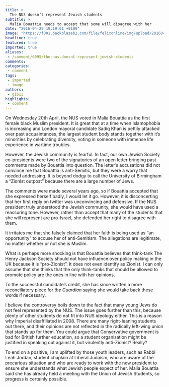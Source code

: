 ```yaml
---
title: >
  The NUS doesn’t represent Jewish students
subtitle: >
  Malia Bouattia needs to accept that some will disagree with her
date: "2016-04-29 10:19:01 +0100"
image: "https://f001.backblazeb2.com/file/felixonline/img/upload/201604291118-felix-Screen Shot 2016-04-28 at 13.25.55.jpg"
headline: true
featured: true
imported: true
aliases:
 - /comment/6095/the-nus-doesnt-represent-jewish-students
comments:
categories:
 - comment
tags:
 - imported
 - image
authors:
 - gib13
highlights:
 - comment
---
```


On Wednesday 20th April, the NUS voted in Malia Bouattia as the first female black Muslim president. It is great that at a time when Islamophobia is increasing and London mayoral candidate Sadiq Khan is pettily attacked over past acquaintances, the largest student body stands together with it’s minorities by celebrating diversity, voting in someone with immense life experience in wartime troubles.

However, the Jewish community is fearful. In fact, our own Jewish Society co-presidents were two of the signatories of an open letter bringing past comments made by Bouattia into question. The letter’s accusations did not convince me that Bouattia is anti-Semitic, but they were a worry that needed addressing. It is beyond dodgy to call the University of Birmingham a “Zionist outpost” because there are a large number of Jews.

The comments were made several years ago, so if Bouattia accepted that she expressed herself badly, I would let it go. However, it is disconcerting that her first reply on twitter was unconvincing and defensive. If the NUS president truly understood the Jewish community, she would have used a reassuring tone. However, rather than accept that many of the students that she will represent are pro-Israel, she defended her right to disagree with them.

It irritates me that she falsely claimed that her faith is being used as “an opportunity” to accuse her of anti-Semitism. The allegations are legitimate, no matter whether or not she is Muslim.

What is perhaps more shocking is that Bouattia believes that think-tank The Henry Jackson Society should not have influence over policy making in the UK because it is “pro-Zionist”. It does not even identify as Zionist. I can only assume that she thinks that the only think-tanks that should be allowed to promote policy are the ones in line with her opinions.

To the successful candidate’s credit, she has since written a more reconciliatory piece for _the Guardian_ saying she would take back these words if necessary.

I believe the controversy boils down to the fact that many young Jews do not feel represented by the NUS. The issue goes further than this, because plenty of other students do not fit into NUS ideology either. This is a reason why Imperial disaffiliated in 2008. There are many right-leaning students out there, and their opinions are not reflected in the radically left-wing union that stands up for them. You could argue that Conservative government is bad for British further education, so a student organisation might be justified in speaking out against it, but virulently anti-Zionist? Really?

To end on a positive, I am uplifted by those youth leaders, such as Rabbi Leah Jordan, student chaplain at Liberal Judaism, who are aware of the precarious situation and who are ready to work with the new president to ensure she understands what Jewish people expect of her. Malia Bouattia said she has already held a meeting with the Union of Jewish Students, so progress is certainly possible.
